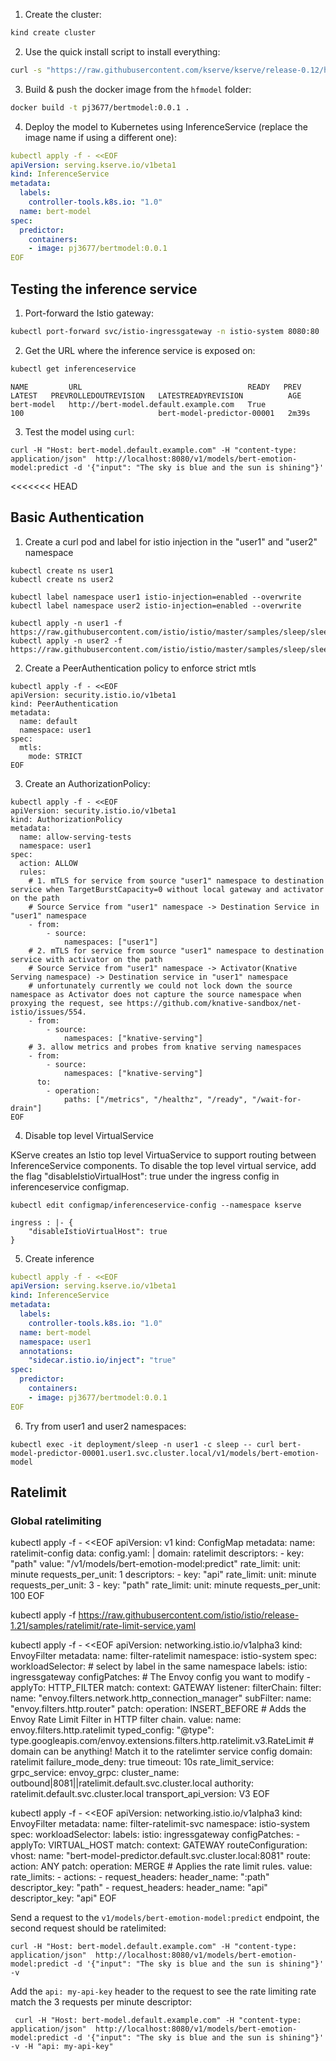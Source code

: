 1. Create the cluster:

```bash
kind create cluster
```

2. Use the quick install script to install everything:

```bash
curl -s "https://raw.githubusercontent.com/kserve/kserve/release-0.12/hack/quick_install.sh" | bash
```

3. Build & push the docker image from the `hfmodel` folder:

```bash
docker build -t pj3677/bertmodel:0.0.1 .
```

4. Deploy the model to Kubernetes using InferenceService (replace the image name if using a different one):

```yaml
kubectl apply -f - <<EOF
apiVersion: serving.kserve.io/v1beta1
kind: InferenceService
metadata:
  labels:
    controller-tools.k8s.io: "1.0"
  name: bert-model
spec:
  predictor:
    containers:
    - image: pj3677/bertmodel:0.0.1
EOF
```


## Testing the inference service

1. Port-forward the Istio gateway:

```bash
kubectl port-forward svc/istio-ingressgateway -n istio-system 8080:80
```

2. Get the URL where the inference service is exposed on:

```bash
kubectl get inferenceservice
```

```console
NAME         URL                                     READY   PREV   LATEST   PREVROLLEDOUTREVISION   LATESTREADYREVISION          AGE
bert-model   http://bert-model.default.example.com   True           100                              bert-model-predictor-00001   2m39s
```

3. Test the model using `curl`:

```shell
curl -H "Host: bert-model.default.example.com" -H "content-type: application/json"  http://localhost:8080/v1/models/bert-emotion-model:predict -d '{"input": "The sky is blue and the sun is shining"}'
```

<<<<<<< HEAD
## Basic Authentication 

1. Create a curl pod and label for istio injection in the "user1" and "user2" namespace

```
kubectl create ns user1
kubectl create ns user2
```

```
kubectl label namespace user1 istio-injection=enabled --overwrite
kubectl label namespace user2 istio-injection=enabled --overwrite
```

```
kubectl apply -n user1 -f https://raw.githubusercontent.com/istio/istio/master/samples/sleep/sleep.yaml
kubectl apply -n user2 -f https://raw.githubusercontent.com/istio/istio/master/samples/sleep/sleep.yaml
```

2. Create a PeerAuthentication policy to enforce strict mtls

```
kubectl apply -f - <<EOF
apiVersion: security.istio.io/v1beta1
kind: PeerAuthentication
metadata:
  name: default
  namespace: user1
spec:
  mtls:
    mode: STRICT
EOF
```

3. Create an AuthorizationPolicy:

```
kubectl apply -f - <<EOF
apiVersion: security.istio.io/v1beta1
kind: AuthorizationPolicy
metadata:
  name: allow-serving-tests
  namespace: user1
spec:
  action: ALLOW
  rules:
    # 1. mTLS for service from source "user1" namespace to destination service when TargetBurstCapacity=0 without local gateway and activator on the path
    # Source Service from "user1" namespace -> Destination Service in "user1" namespace
    - from:
        - source:
            namespaces: ["user1"]
    # 2. mTLS for service from source "user1" namespace to destination service with activator on the path
    # Source Service from "user1" namespace -> Activator(Knative Serving namespace) -> Destination service in "user1" namespace
    # unfortunately currently we could not lock down the source namespace as Activator does not capture the source namespace when proxying the request, see https://github.com/knative-sandbox/net-istio/issues/554.
    - from:
        - source:
            namespaces: ["knative-serving"]
    # 3. allow metrics and probes from knative serving namespaces
    - from:
        - source:
            namespaces: ["knative-serving"]
      to:
        - operation:
            paths: ["/metrics", "/healthz", "/ready", "/wait-for-drain"]
EOF
```

4. Disable top level VirtualService 

KServe creates an Istio top level VirtuaService to support routing between InferenceService components. To disable the top level virtual service, add the flag "disableIstioVirtualHost": true under the ingress config in inferenceservice configmap.

```
kubectl edit configmap/inferenceservice-config --namespace kserve

ingress : |- {
    "disableIstioVirtualHost": true
}
```

5. Create inference 

```yaml
kubectl apply -f - <<EOF
apiVersion: serving.kserve.io/v1beta1
kind: InferenceService
metadata:
  labels:
    controller-tools.k8s.io: "1.0"
  name: bert-model
  namespace: user1
  annotations:
    "sidecar.istio.io/inject": "true"
spec:
  predictor:
    containers:
    - image: pj3677/bertmodel:0.0.1
EOF
```

6. Try from user1 and user2 namespaces:

```
kubectl exec -it deployment/sleep -n user1 -c sleep -- curl bert-model-predictor-00001.user1.svc.cluster.local/v1/models/bert-emotion-model
```

## Ratelimit 

### Global ratelimiting 

kubectl apply -f - <<EOF
apiVersion: v1
kind: ConfigMap
metadata:
  name: ratelimit-config
data:
  config.yaml: |
    domain: ratelimit
    descriptors:
      - key: "path"
        value: "/v1/models/bert-emotion-model:predict"
        rate_limit:
          unit: minute
          requests_per_unit: 1
        descriptors:
        - key: "api"
          rate_limit:
            unit: minute
            requests_per_unit: 3
      - key: "path"
        rate_limit:
          unit: minute
          requests_per_unit: 100
EOF

kubectl apply -f https://raw.githubusercontent.com/istio/istio/release-1.21/samples/ratelimit/rate-limit-service.yaml

kubectl apply -f - <<EOF
apiVersion: networking.istio.io/v1alpha3
kind: EnvoyFilter
metadata:
  name: filter-ratelimit
  namespace: istio-system
spec:
  workloadSelector:
    # select by label in the same namespace
    labels:
      istio: ingressgateway
  configPatches:
    # The Envoy config you want to modify
    - applyTo: HTTP_FILTER
      match:
        context: GATEWAY
        listener:
          filterChain:
            filter:
              name: "envoy.filters.network.http_connection_manager"
              subFilter:
                name: "envoy.filters.http.router"
      patch:
        operation: INSERT_BEFORE
        # Adds the Envoy Rate Limit Filter in HTTP filter chain.
        value:
          name: envoy.filters.http.ratelimit
          typed_config:
            "@type": type.googleapis.com/envoy.extensions.filters.http.ratelimit.v3.RateLimit
            # domain can be anything! Match it to the ratelimter service config
            domain: ratelimit
            failure_mode_deny: true
            timeout: 10s
            rate_limit_service:
              grpc_service:
                envoy_grpc:
                  cluster_name: outbound|8081||ratelimit.default.svc.cluster.local
                  authority: ratelimit.default.svc.cluster.local
              transport_api_version: V3
EOF

kubectl apply -f - <<EOF
apiVersion: networking.istio.io/v1alpha3
kind: EnvoyFilter
metadata:
  name: filter-ratelimit-svc
  namespace: istio-system
spec:
  workloadSelector:
    labels:
      istio: ingressgateway
  configPatches:
    - applyTo: VIRTUAL_HOST
      match:
        context: GATEWAY
        routeConfiguration:
          vhost:
            name: "bert-model-predictor.default.svc.cluster.local:8081"
            route:
              action: ANY
      patch:
        operation: MERGE
        # Applies the rate limit rules.
        value:
          rate_limits:
            - actions:
              - request_headers:
                  header_name: ":path"
                  descriptor_key: "path"
              - request_headers:
                  header_name: "api"
                  descriptor_key: "api"
EOF

Send a request to the `v1/models/bert-emotion-model:predict` endpoint, the second request should be ratelimited:

```
curl -H "Host: bert-model.default.example.com" -H "content-type: application/json"  http://localhost:8080/v1/models/bert-emotion-model:predict -d '{"input": "The sky is blue and the sun is shining"}' -v
```

Add the `api: my-api-key` header to the request to see the rate limiting rate match the 3 requests per minute descriptor:

```
 curl -H "Host: bert-model.default.example.com" -H "content-type: application/json"  http://localhost:8080/v1/models/bert-emotion-model:predict -d '{"input": "The sky is blue and the sun is shining"}' -v -H "api: my-api-key"
```
